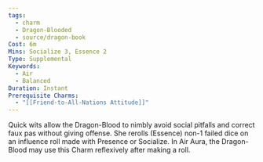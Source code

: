 ```yaml
---
tags:
  - charm
  - Dragon-Blooded
  - source/dragon-book
Cost: 6m
Mins: Socialize 3, Essence 2
Type: Supplemental
Keywords:
  - Air
  - Balanced
Duration: Instant
Prerequisite Charms:
  - "[[Friend-to-All-Nations Attitude]]"
---
```

Quick wits allow the Dragon-Blood to nimbly avoid social pitfalls and correct faux pas without giving offense. She rerolls (Essence) non-1 failed dice on an influence roll made with Presence or Socialize. In Air Aura, the Dragon-Blood may use this Charm reflexively after making a roll.